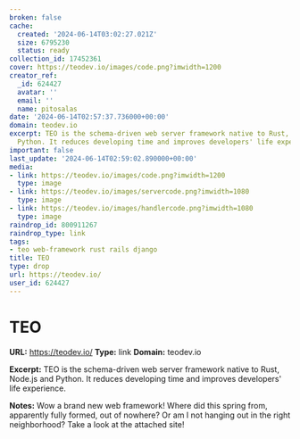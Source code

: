 ```yaml
---
broken: false
cache:
  created: '2024-06-14T03:02:27.021Z'
  size: 6795230
  status: ready
collection_id: 17452361
cover: https://teodev.io/images/code.png?imwidth=1200
creator_ref:
  _id: 624427
  avatar: ''
  email: ''
  name: pitosalas
date: '2024-06-14T02:57:37.736000+00:00'
domain: teodev.io
excerpt: TEO is the schema-driven web server framework native to Rust, Node.js and
  Python. It reduces developing time and improves developers' life experience.
important: false
last_update: '2024-06-14T02:59:02.890000+00:00'
media:
- link: https://teodev.io/images/code.png?imwidth=1200
  type: image
- link: https://teodev.io/images/servercode.png?imwidth=1080
  type: image
- link: https://teodev.io/images/handlercode.png?imwidth=1080
  type: image
raindrop_id: 800911267
raindrop_type: link
tags:
- teo web-framework rust rails django
title: TEO
type: drop
url: https://teodev.io/
user_id: 624427
---
```


# TEO

**URL:** https://teodev.io/
**Type:** link
**Domain:** teodev.io

**Excerpt:** TEO is the schema-driven web server framework native to Rust, Node.js and Python. It reduces developing time and improves developers' life experience.

**Notes:**
Wow a brand new web framework! Where did this spring from, apparently fully formed, out of nowhere? Or am I not hanging out in the right neighborhood? Take a look at the attached site!
